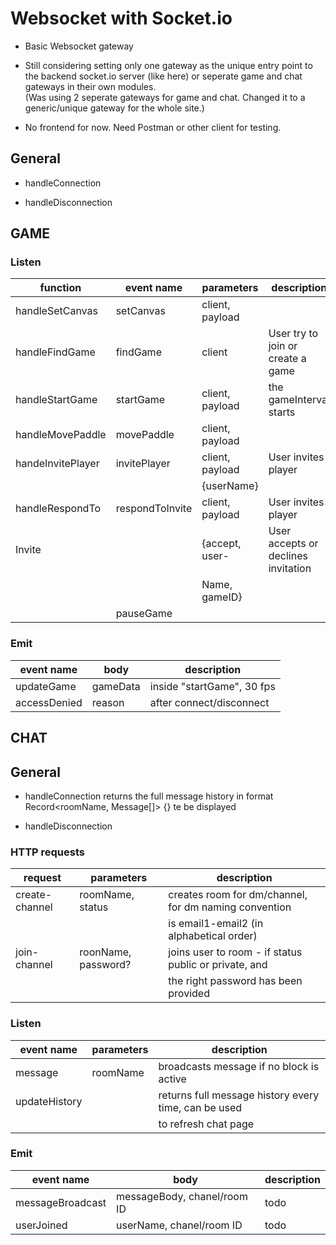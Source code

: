 # Websocket with Socket.io

- Basic Websocket gateway

- Still considering setting only one gateway as the unique entry point to the backend socket.io server (like here) or seperate game and chat gateways in their own modules.  
  (Was using 2 seperate gateways for game and chat. Changed it to a generic/unique gateway for the whole site.)

- No frontend for now. Need Postman or other client for testing.

## General

- handleConnection

- handleDisconnection

## GAME

### Listen

| function          | event name      | parameters      | description                         |
| ----------------- | --------------- | --------------- | ----------------------------------- |
| handleSetCanvas   | setCanvas       | client, payload |                                     |
| handleFindGame    | findGame        | client          | User try to join or create a game   |
| handleStartGame   | startGame       | client, payload | the gameInterval starts             |
| handleMovePaddle  | movePaddle      | client, payload |
| handeInvitePlayer | invitePlayer    | client, payload | User invites player                 |
|                   |                 | {userName}      |                                     |
| handleRespondTo   | respondToInvite | client, payload | User invites player                 |
| Invite            |                 | {accept, user-  | User accepts or declines invitation |
|                   |                 | Name, gameID}   |
|                   | pauseGame       |                 |                                     |

### Emit

| event name 		| body     | description                |
| ---------- 		| -------- | -------------------------- |
| updateGame 		| gameData | inside "startGame", 30 fps |
| accessDenied 	| reason	 | after connect/disconnect		|

## CHAT

## General

- handleConnection
	returns the full message history in format Record<roomName, Message[]> {} te be displayed

- handleDisconnection


### HTTP requests

| request 	          | parameters  				| description        																		|
| ------------------- | ------------------- | ----------------------------------------------------- |
| create-channel			| roomName, status		|	creates room for dm/channel, for dm naming convention	|
|											|											|	is email1-email2 (in alphabetical order)							|
| join-channel				| roonName, password?	| joins user to room - if status public or private, and |
|											|											|	the right password has been provided									|

### Listen

| event name          | parameters  				| description        																		|
| ------------------- | ------------------- | ----------------------------------------------------- |
|	message							|	roomName						| broadcasts message if no block is active							|
| updateHistory				|											| returns full message history every time, can be used  |
|											|											|	to refresh chat page																	|


### Emit

| event name       | body                        | description |
| ---------------- | --------------------------- | ----------- |
| messageBroadcast | messageBody, chanel/room ID | todo        |
| userJoined       | userName, chanel/room ID    | todo        |
